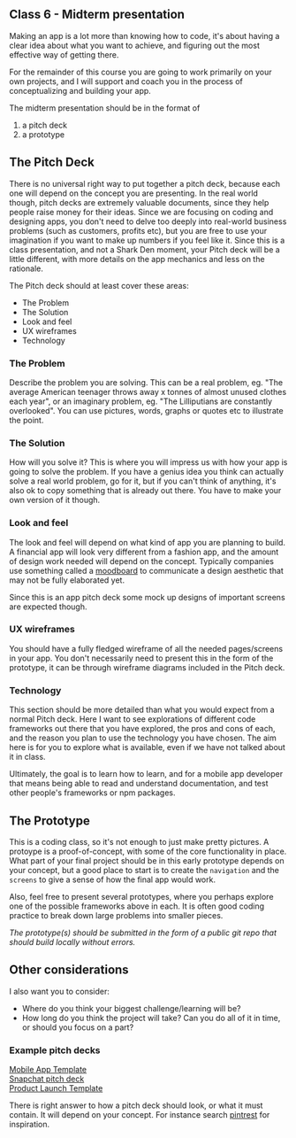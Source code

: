 ## Class 6 - Midterm presentation

Making an app is a lot more than knowing how to code, it's about having a clear idea about what you want to achieve, and figuring out the most effective way of getting there.

For the remainder of this course you are going to work primarily on your own projects, and I will support and coach you in the process of conceptualizing and building your app.

The midterm presentation should be in the format of    
1. a pitch deck   
2. a prototype



## The Pitch Deck
There is no universal right way to put together a pitch deck, because each one will depend on the concept you are presenting. In the real world though, pitch decks are extremely valuable documents, since they help people raise money for their ideas. Since we are focusing on coding and designing apps, you don't need to delve too deeply into real-world business problems (such as customers, profits etc), but you are free to use your imagination if you want to make up numbers if you feel like it. Since this is a class presentation, and not a Shark Den moment, your Pitch deck will be a little different, with more details on the app mechanics and less on the rationale.

The Pitch deck should at least cover these areas:

- The Problem
- The Solution
- Look and feel
- UX wireframes
- Technology



### The Problem
Describe the problem you are solving. This can be a real problem, eg. "The average American teenager throws away x tonnes of almost unused clothes each year", or an imaginary problem, eg. "The Lilliputians are constantly overlooked". You can use pictures, words, graphs or quotes etc to illustrate the point.

### The Solution
How will you solve it? This is where you will impress us with how your app is going to solve the problem. If you have a genius idea you think can actually solve a real world problem, go for it, but if you can't think of anything, it's also ok to copy something that is already out there. You have to make your own version of it though.


### Look and feel
The look and feel will depend on what kind of app you are planning to build. A financial app will look very different from a fashion app, and the amount of design work needed will depend on the concept. Typically companies use something called a [moodboard](https://www.pinterest.com/search/pins/?rs=ac&len=2&q=moodboard&eq=moodb&etslf=3374&term_meta[]=moodboard%7Cautocomplete%7C0) to communicate a design aesthetic that may not be fully elaborated yet. 

Since this is an app pitch deck some mock up designs of important screens are expected though.

### UX wireframes
You should have a fully fledged wireframe of all the needed pages/screens in your app. You don't necessarily need to present this in the form of the prototype, it can be through wireframe diagrams included in the Pitch deck.

### Technology
This section should be more detailed than what you would expect from a normal Pitch deck. Here I want to see explorations of different code frameworks out there that you have explored, the pros and cons of each, and the reason you plan to use the technology you have chosen. The aim here is for you to explore what is available, even if we have not talked about it in class. 

Ultimately, the goal is to learn how to learn, and for a mobile app developer that means being able to read and understand documentation, and test other people's frameworks or npm packages.


## The Prototype
This is a coding class, so it's not enough to just make pretty pictures. A protoype is a proof-of-concept, with some of the core functionality in place. What part of your final project should be in this early prototype depends on your concept, but a good place to start is to create the `navigation` and the `screens` to give a sense of how the final app would work. 

Also, feel free to present several prototypes, where you perhaps explore one of the possible frameworks above in each. It is often good coding practice to break down large problems into smaller pieces. 

*The prototype(s) should be submitted in the form of a public git repo that should build locally without errors.*

## Other considerations
I also want you to consider:   
* Where do you think your biggest challenge/learning will be?   
* How long do you think the project will take? Can you do all of it in time, or should you focus on a part?




### Example pitch decks   
[Mobile App Template](https://pitch.com/templates/Mobile-App-Pitch-Deck-4Eacbs2jnaM35Tyygi2VEZBJ?details-modal=gallery-modal&username=pitch)   
[Snapchat pitch deck](https://github.com/borg/Mobile-Application-Development/blob/master/pitch-decks/Snapchat%20for%20Business.pdf)   
[Product Launch Template](https://pitch.com/templates/Product-Launch-45y9rQ5k17oP4r4fwd5aoeik?details-modal=gallery-modal&username=pitch)   

There is right answer to how a pitch deck should look, or what it must contain. It will depend on your concept. For instance search [pintrest](https://www.pinterest.com/search/pins/?rs=ac&len=2&q=mobile%20app%20pitch%20deck&eq=mobile%20pitch%20deck&etslf=6123&term_meta[]=mobile%7Cautocomplete%7C1&term_meta[]=app%7Cautocomplete%7C1&term_meta[]=pitch%7Cautocomplete%7C1&term_meta[]=deck%7Cautocomplete%7C1) for inspiration.


